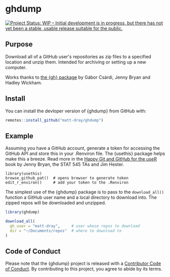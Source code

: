
# ghdump

<!-- badges: start -->
[![Project Status: WIP – Initial development is in progress, but there has not yet been a stable, usable release suitable for the public.](https://www.repostatus.org/badges/latest/wip.svg)](https://www.repostatus.org/#wip)
<!-- badges: end -->

## Purpose

Download all of a GitHub user's repositories as zip files to a specified location and unzip them. Intended for archiving or setting up a new computer.

Works thanks to [the {gh} package](https://github.com/r-lib/gh) by Gábor Csárdi, Jenny Bryan and Hadley Wickham.

## Install

You can install the devloper version of {ghdump} from GitHub with:

``` r
remotes::install_github("matt-dray/ghdump")
```

## Example

Assuming you have a GitHub account, generate a token for accessing the GitHub API and store this in your .Renviron file. The {usethis} package helps make this a breeze. Read more in the [Happy Git and GitHub for the useR](https://happygitwithr.com/github-pat.html) book by Jenny Bryan, the STAT 545 TAs and Jim Hester.

```
library(usethis)
browse_github_pat()  # opens browser to generate token
edit_r_environ()     # add your token to the .Renviron
```

The simplest use of the {ghdump} package is to pass to the `download_all()` function a GitHub user name and a local directory to download into. The zipped repos will be downloaded and unzipped.

``` r
library(ghdump)

download_all(
  gh_user = "matt-dray",     # user whose repos to download
  dir = "~/Documents/repos"  # where to download to
)
```

## Code of Conduct
  
Please note that the {ghdump} project is released with a [Contributor Code of Conduct](https://contributor-covenant.org/version/2/0/CODE_OF_CONDUCT.html). By contributing to this project, you agree to abide by its terms.
